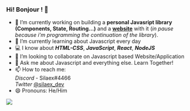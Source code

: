 ### Hi! Bonjour ! 👋

- 🔭 I’m currently working on building a **personal Javasript library (Components, State, Routing...)** and a **[website](https://silaex.github.io/waven/)** with it (*in pause because i'm programming the continuation of the library*).
- 🌱 I’m currently learning about Javascript every day
- 💻 I know about ***HTML-CSS***, ***JavaScript***, ***React***, ***NodeJS***
- 👯 I’m looking to collaborate on Javascript based Website/Application
- 💬 Ask me about Javascript and everything else. Learn Together!
- 📫 How to reach me: </br>
      _Discord_ - Silaex#4466 </br>
      _Twitter_ [@silaex_dev](https://twitter.com/silaex_dev)
- 😄 Pronouns: He/Him

<img src="https://github-readme-stats.vercel.app/api?username=silaex&&show_icons=true&title_color=38b6ff&icon_color=38b6ff&text_color=ffffff&bg_color=212121" />
